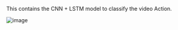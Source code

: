 This contains the CNN + LSTM model to classify the video Action. 

![image](https://user-images.githubusercontent.com/55567070/125223727-e01a2800-e2e9-11eb-8b72-736dbd1ac37e.png)

